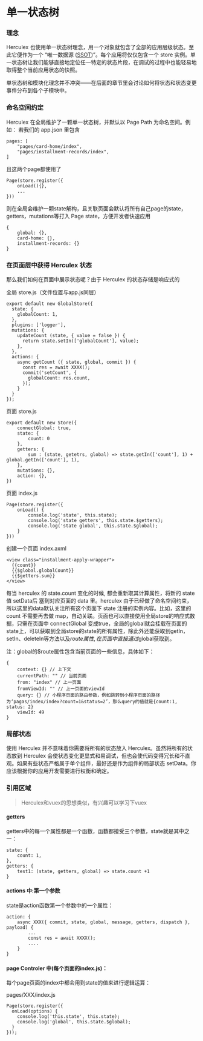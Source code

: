 # 单一状态树
### 理念
Herculex 也使用单一状态树理念，用一个对象就包含了全部的应用层级状态。至此它便作为一个 “唯一数据源 ([SSOT](https://en.wikipedia.org/wiki/Single_source_of_truth))”。每个应用将仅仅包含一个 store 实例。单一状态树让我们能够直接地定位任一特定的状态片段，在调试的过程中也能轻易地取得整个当前应用状态的快照。

单状态树和模块化理念并不冲突——在后面的章节里会讨论如何将状态和状态变更事件分布到各个子模块中。

### 命名空间约定

Herculex 在全局维护了一颗单一状态树，并默认以 Page Path 为命名空间。例如：
若我们的 app.json 里包含

```
pages: [
	"pages/card-home/index",
	"pages/installment-records/index",
]
```
且这两个page都使用了
```
Page(store.register({
	onLoad(){},
	...
}))
```
则在全局会维护一颗state解构，且关联页面会默认将所有自己page的state，getters，mutations等打入 Page state，方便开发者快速应用
```
{
	global: {},
	card-home: {},
	installment-records: {}
}
```
### 在页面层中获得 Herculex 状态

那么我们如何在页面中展示状态呢？由于 Herculex 的状态存储是响应式的

全局 store.js（文件位置与app.js同层）
```
export default new GlobalStore({
  state: {
    globalCount: 1,
  },
  plugins: ['logger'],
  mutations: {
    updateCount (state, { value = false }) {
      return state.setIn(['globalCount'], value);
    },
  },
  actions: {
    async getCount ({ state, global, commit }) {
      const res = await XXXX();
      commit('setCount', {
        globalCount: res.count,
      });
    }
  }
});
```

页面 store.js
```
export default new Store({
    connectGlobal: true,
	state: {
		count: 0
	},
	getters: {
		sum : (state, getetrs, global) => state.getIn(['count'], 1) + global.getIn(['count'], 1),
	},
	mutations: {},
	action: {},
})
```
页面 index.js
```
Page(store.register({
	onLoad() {
		console.log('state', this.state);
		console.log('state getters', this.state.$getters);
		console.log('state global', this.state.$global);
	}
}))
```
创建一个页面 index.axml
```
<view class="installment-apply-wrapper">
  {{count}}
  {{$global.globalCount}}
  {{$getters.sum}}
</view>
```

每当 herculex 的 state.count 变化的时候, 都会重新取其计算属性，将新的 state 值 setData后 塞到对应页面的 data 里。herculex 由于已经做了命名空间约束，所以这里的data默认关注所有这个页面下 state 注册的实例内容。比如，这里的 count 不需要再去做 map，自动关联。页面也可以直接使用全局store的响应式数据，只需在页面中 connectGlobal 变成true，全局的global就会挂载在页面的state上，可以获取到全局store的state的所有属性，除此外还能获取到getIn，setIn、deleteIn等方法以及$route属性,在页面中直接通过$global获取到。

注：global的$route属性包含当前页面的一些信息，具体如下：

```
{
	context: {} // 上下文
	currentPath: "" // 当前页面
	from: "index" // 上一页面
	fromViewId: "" // 上一页面的viewId
	query: {} // 小程序页面的路由参数，例如跳转到小程序页面的路径为‘pagas/index/index?count=1&status=2’，那么query的值就是{count:1, status: 2}
	viewId: 49 
}
```

### 局部状态
使用 Herculex 并不意味着你需要将所有的状态放入 Herculex。虽然将所有的状态放到 Herculex 会使状态变化更显式和易调试，但也会使代码变得冗长和不直观。如果有些状态严格属于单个组件，最好还是作为组件的局部状态 setData。你应该根据你的应用开发需要进行权衡和确定。

### 引用区域

> Herculex和vuex的思想类似，有兴趣可以学习下vuex

#### getters 

getters中的每一个属性都是一个函数，函数都接受三个参数，state就是其中之一：

```
state: {
	count: 1,
},
getters: {
	test1: (state, getters, global) => state.count +1
}
```


#### actions 中:第一个参数

state是action函数第一个参数中的一个属性：

```
action: {
	async XXX({ commit, state, global, message, getters, dispatch }, payload) {
		...
		const res = await XXXX();
	  	....
 	}
}
```

#### page Controler 中(每个页面的index.js)：

每个page页面的index中都会用到state的值来进行逻辑运算：

pages/XXX/index.js
```
Page(store.register({
  onLoad(options) {
    console.log('this.state', this.state);
	console.log('global', this.state.$global);
  }
}));
```
